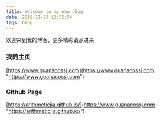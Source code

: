 ```yaml
---
title: Welcome to my new blog
date: 2019-11-23 12:55:54
tags: blog
---
```

欢迎来到我的博客，更多精彩请点进来
<!-- more -->
### 我的主页
[https://www.guanacossj.com](https://www.guanacossj.com "https://www.guanacossj.com")
### Github Page
[https://arithmeticjia.github.io/](https://www.guanacossj.com "https://arithmeticjia.github.io/")
